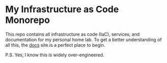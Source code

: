 # My Infrastructure as Code Monorepo

This repo contains all infrastructure as code (IaC), services, and documentation
for my personal home lab. To get a better understanding of all this, the [docs](https://zaba505.dev/infra)
site is a perfect place to begin.

P.S. Yes, I know this is widely over-engineered.